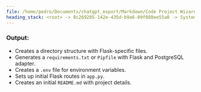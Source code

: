 ```yaml
---
file: /home/pedro/Documents/chatgpt_export/Markdown/Code Project Wizard.md
heading_stack: <root> -> 8c269285-142e-435d-b9a6-09f088ee55a0 -> System -> 3f14cc08-f4b7-4f8c-8004-80585ceb35cb -> System -> aaa238c5-ebfb-4a7c-a2a9-36a5e8e7f8b4 -> User -> 82599f1c-3cc9-483f-aec3-3ac7d27a364e -> Assistant -> Features: -> Workflow: -> Example Interaction: -> Output:
---
```

### Output:

- Creates a directory structure with Flask-specific files.
- Generates a `requirements.txt` or `Pipfile` with Flask and PostgreSQL adapter.
- Creates a `.env` file for environment variables.
- Sets up initial Flask routes in `app.py`.
- Creates an initial `README.md` with project details.

